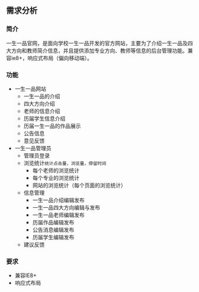 ## 需求分析

### 简介

一生一品官网，是面向学校一生一品开发的官方网站，主要为了介绍一生一品及四大方向和教师简介信息，并且提供添加专业方向、教师等信息的后台管理功能。兼容ie8+，响应式布局（偏向移动端）。

### 功能

- 一生一品网站
  - 一生一品的介绍
  - 四大方向介绍
  - 老师的信息介绍
  - 历届学生信息介绍
  - 历届一生一品的作品展示
  - 公告信息
  - 意见反馈
- 一生一品管理员
  - 管理员登录
  - 浏览统计`统计点击量，浏览量，停留时间`
    - 每个老师的浏览统计
    - 每个专业的浏览统计
    - 网站的浏览统计（每个页面的浏览统计）
  - 信息管理
    - 一生一品介绍编辑发布
    - 一生一品四大方向编辑与发布
    - 一生一品老师编辑发布
    - 历届作品编辑发布
    - 公告消息编辑发布
    - 历届学生编辑发布
  - 建议反馈

### 要求

- 兼容IE8+
- 响应式布局